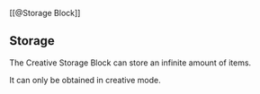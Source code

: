 [[@Storage Block]]

## Storage
The Creative Storage Block can store an infinite amount of items.

It can only be obtained in creative mode.